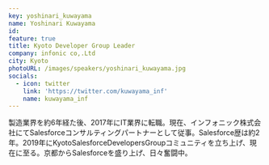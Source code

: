 ```yaml
---
key: yoshinari_kuwayama
name: Yoshinari Kuwayama
id: 
feature: true
title: Kyoto Developer Group Leader
company: infonic co,.Ltd
city: Kyoto
photoURL: /images/speakers/yoshinari_kuwayama.jpg
socials:
  - icon: twitter
    link: 'https://twitter.com/kuwayama_inf'
    name: kuwayama_inf
---
```

製造業界を約6年経た後、2017年にIT業界に転職。現在、インフォニック株式会社にてSalesforceコンサルティングパートナーとして従事。Salesforce歴は約2年。2019年にKyotoSalesforceDevelopersGroupコミュニティを立ち上げ、現在に至る。京都からSalesforceを盛り上げ、日々奮闘中。
